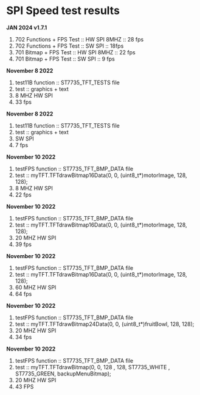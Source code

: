 # SPI Speed test results 

**JAN 2024 v1.7.1**

1. 702 Functions + FPS Test :: HW SPI  8MHZ :: 28 fps 
2. 702 Functions + FPS Test :: SW SPI :: 18fps
1. 701 Bitmap + FPS Test :: HW SPI  8MHZ :: 22 fps 
2. 701 Bitmap + FPS Test :: SW SPI ::  9 fps 


**November 8 2022**

1. test11B function ::  ST7735_TFT_TESTS file
2. test :: graphics + text
3. 8 MHZ HW SPI
4. 33 fps 

**November 8 2022**

1. test11B function ::  ST7735_TFT_TESTS file
2. test :: graphics + text
3. SW SPI
4. 7 fps 

**November 10 2022**

1. testFPS function ::  ST7735_TFT_BMP_DATA file
2. test :: myTFT.TFTdrawBitmap16Data(0, 0, (uint8_t*)motorImage, 128, 128);
3. 8 MHZ HW SPI
4. 22 fps 

**November 10 2022**

1. testFPS function ::  ST7735_TFT_BMP_DATA file
2. test :: myTFT.TFTdrawBitmap16Data(0, 0, (uint8_t*)motorImage, 128, 128);
3. 20 MHZ HW SPI
4. 39 fps

**November 10 2022**

1. testFPS function ::  ST7735_TFT_BMP_DATA file
2. test :: myTFT.TFTdrawBitmap16Data(0, 0, (uint8_t*)motorImage, 128, 128);
3. 60 MHZ HW SPI
4. 64 fps

**November 10 2022**

1. testFPS function ::  ST7735_TFT_BMP_DATA file
2. test :: myTFT.TFTdrawBitmap24Data(0, 0, (uint8_t*)fruitBowl, 128, 128);
3. 20 MHZ HW SPI
4. 34 fps

**November 10 2022**

1. testFPS function ::  ST7735_TFT_BMP_DATA file
2. test :: myTFT.TFTdrawBitmap(0, 0, 128 , 128, ST7735_WHITE , ST7735_GREEN, backupMenuBitmap);
3. 20 MHZ HW SPI
4. 43 FPS
